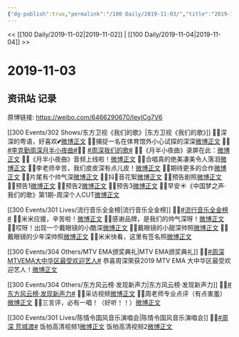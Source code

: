 ```yaml
---
{"dg-publish":true,"permalink":"/100 Daily/2019-11-03/","title":"2019-11-03","created":"2023-03-29T22:38:07.791+08:00","updated":"2023-03-29T22:40:03.359+08:00"}
---
```



<< [[100 Daily/2019-11-02\|2019-11-02]] | [[100 Daily/2019-11-04\|2019-11-04]] >>

# 2019-11-03

## 资讯站 记录

原博链接: https://weibo.com/6466290670/IeyICg7V6

[[300 Events/302 Shows/东方卫视《我们的歌》\|东方卫视《我们的歌》]]
🤳🏻深深的粤语，好喜欢💕[微博正文](https://m.weibo.cn/6466290670/4434683737172843)
🤳🏻捕捉一名在体育馆外小心试探的深深[微博正文](https://m.weibo.cn/6466290670/4434491534088062)
🤳🏼[#李克勤周深月半小夜曲#](https://s.weibo.com/weibo?q=%23%E6%9D%8E%E5%85%8B%E5%8B%A4%E5%91%A8%E6%B7%B1%E6%9C%88%E5%8D%8A%E5%B0%8F%E5%A4%9C%E6%9B%B2%23)✌🏻 [#周深我们的歌#](https://s.weibo.com/weibo?q=%23%E5%91%A8%E6%B7%B1%E6%88%91%E4%BB%AC%E7%9A%84%E6%AD%8C%23)
✌🏻《月半小夜曲》录屏在此：[微博正文](https://m.weibo.cn/6466290670/4434662312981122)
✌🏻《月半小夜曲》音频上线啦！[微博正文](https://m.weibo.cn/6466290670/4434668759689898)
✌🏻合唱真的绝美凄美令人落泪[微博正文](https://m.weibo.cn/6466290670/4434662073592648)
✌🏻李老师辛苦，我们皮皮深有点儿皮！[微博正文](https://m.weibo.cn/6466290670/4434669527074245)
✌🏻期待更多的合作[微博正文](https://m.weibo.cn/6466290670/4434674346612213)
✌🏻片尾有个帅气深[微博正文](https://m.weibo.cn/6466290670/4434680960809008)
✌🏻抖🎵音花絮[微博正文](https://m.weibo.cn/6466290670/4434570248142101)
✌🏻预告剧照[微博正文](https://m.weibo.cn/6466290670/4434592586793016)
✌🏻预告1[微博正文](https://m.weibo.cn/6466290670/4434488598106665)
✌🏻预告2[微博正文](https://m.weibo.cn/6466290670/4434593211863244)
✌🏻预告3[微博正文](https://m.weibo.cn/6466290670/4434652003361859)
🤳🏼早安☀️《中国梦之声·我们的歌》第1期-周深个人CUT[微博正文](https://m.weibo.cn/6466290670/4434465726106971)

[[300 Events/301 Lives/流行音乐全金榜\|流行音乐全金榜]]
🤳🏼[#流行音乐全金榜#](https://s.weibo.com/weibo?q=%23%E6%B5%81%E8%A1%8C%E9%9F%B3%E4%B9%90%E5%85%A8%E9%87%91%E6%A6%9C%23)
✌🏻米米应援，辛苦啦！[微博正文](https://m.weibo.cn/6466290670/4434578842358841)
✌🏻感谢品牌，是我们的帅气深呀！[微博正文](https://m.weibo.cn/6466290670/4434656852164283)
✌🏻哎呀！出现一个戴眼镜的小酷深[微博正文](https://m.weibo.cn/6466290670/4434588942349074)
✌🏻戴眼镜的小甜深帅照[微博正文](https://m.weibo.cn/6466290670/4434621422411720)
✌🏻戴眼镜的少年深帅照[微博正文](https://m.weibo.cn/6466290670/4434604720702886)
✌🏻米米快看，这里有签名照[微博正文](https://m.weibo.cn/6466290670/4434640611667880)

[[300 Events/304 Others/MTV EMA颁奖典礼\|MTV EMA颁奖典礼]]
🤳🏼[#周深MTVEMA大中华区最受欢迎艺人#](https://s.weibo.com/weibo?q=%23%E5%91%A8%E6%B7%B1MTVEMA%E5%A4%A7%E4%B8%AD%E5%8D%8E%E5%8C%BA%E6%9C%80%E5%8F%97%E6%AC%A2%E8%BF%8E%E8%89%BA%E4%BA%BA%23)
恭喜周深荣获2019 MTV EMA 大中华区最受欢迎艺人！[微博正文](https://m.weibo.cn/6466290670/4434643379575190)

[[300 Events/304 Others/东方风云榜·发现新声力\|东方风云榜·发现新声力]]
🤳🏼[#东方风云榜·发现新声力#](https://s.weibo.com/weibo?q=%23%E4%B8%9C%E6%96%B9%E9%A3%8E%E4%BA%91%E6%A6%9C%C2%B7%E5%8F%91%E7%8E%B0%E6%96%B0%E5%A3%B0%E5%8A%9B%23)
✌🏻采访视频[微博正文](https://m.weibo.cn/6466290670/4434556294247391)
✌🏻周老师专业点评（有点害羞）[微博正文](https://m.weibo.cn/6466290670/4434474244772384)
✌🏻三言评，必有一唱！（好听！！）[微博正文](https://m.weibo.cn/6466290670/4434470956156658)

[[300 Events/301 Lives/陈情令国风音乐演唱会\|陈情令国风音乐演唱会]]
🤳🏼[#周深 荒城渡#](https://s.weibo.com/weibo?q=%23%E5%91%A8%E6%B7%B1%20%E8%8D%92%E5%9F%8E%E6%B8%A1%23)
饭拍高清视频1[微博正文](https://m.weibo.cn/6466290670/4434529772820405)
饭拍高清视频2[微博正文](https://m.weibo.cn/6466290670/4434505140016877)
